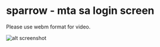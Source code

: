# sparrow - mta sa login screen
Please use webm format for video.

![alt screenshot](https://github.com/ala-zul/sparrow-login-screen/blob/main/Screenshot/loginscreen.jpg?raw=true)
